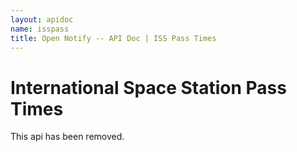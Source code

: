 ```yaml
---
layout: apidoc
name: isspass
title: Open Notify -- API Doc | ISS Pass Times
---
```


# International Space Station Pass Times

This api has been removed.
